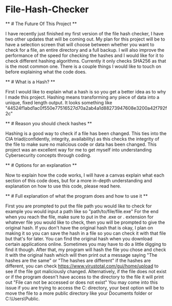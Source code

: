 # File-Hash-Checker
** # The Future Of This Project **

I have recently just finished my first version of the file hash checker, I have two other updates that will be coming out. My plan for this project will be to have a selection screen that will choose between whether you want to check for a file, an entire directory and a full backup. I will also improve the performance of the speed for checking the hashes and I would like for it to check different hashing algorithms. Currently it only checks SHA256 as that is the most common one.
There is a couple things I would like to touch on before explaining what the code does. 

** # What is a Hash? **

First I would like to explain what a hash is so you get a better idea as to why I made this project. Hashing means transforming any piece of data into a unique, fixed length output. It looks something like 
"44524f1abd1ac0f550e77516527d70a2ab4a1d88273947608e3200a42f792f2c"

** # Reason you should check hashes **

Hashing is a good way to check if a file has been changed. This ties into the CIA triad(confidently, integrity, availability) as this checks the integrity of the file to make sure no malicious code or data has been changed. This project was an excellent way for me to get myself into understanding Cybersecurity concepts through coding.

** # Options for an explanation **

Now to explain how the code works, I will have a canvas explain what each section of this code does, but for a more in-depth understanding and explanation on how to use this code, please read here.

** # Full explanation of what the program does and how to use it **

First you are prompted to put the file path you would like to check for example you would input a path like so "path/to/file/file.exe" For the end when you reach the file, make sure to put in the .exe or . extension for whatever file you would like to check, then you will be prompted to give the original hash. If you don't have the original hash that is okay, I plan on making it so you can save the hash in a file so you can check it with that file but that's for later. You can find the original hash when you download certain applications online. Sometimes you may have to do a little digging to find it though. After that, my program will hash the file you chose and check it with the original hash which will then print out a message saying "The hashes are the same" or "The hashes are different" if the hashes are different, you can check https://www.virustotal.com/gui/home/upload to see if the file got maliciously changed. Alternatively, if the file does not exist or if the program doesn't have access to the directory to the file it will print out "File can not be accessed or does not exist" You may come into this issue if you are trying to access the C: directory, your best option will be to move the file to a more public directory like your Documents folder or C:\Users\Public.
